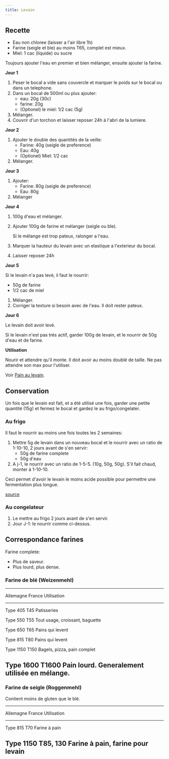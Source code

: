 ```yaml
---
title: Levain
---
```



## Recette


-   Eau non chloree (laisser a l'air libre 1h)
-   Farine (seigle et ble) au moins T65, complet est mieux.
-   Miel: 1 cac (liquide) ou sucre

Toujours ajouter l'eau en premier et bien mélanger, ensuite ajouter la
farine.

**Jour 1**

1.  Peser le bocal a vide sans couvercle et marquer le poids sur le bocal ou dans un telephone.
2.  Dans un bocal de 500ml ou plus ajouter:
    -   eau: 20g (30c)
    -   farine: 20g
    -   (Optionel) le miel: 1/2 cac (5g)
3.  Mélanger.
4.  Couvrir d'un torchon et laisser reposer 24h à l'abri de la
    lumiere.

**Jour 2**

1.  Ajouter le double des quantités de la veille:
    -   Farine: 40g (seigle de preference)
    -   Eau: 40g
    -   (Optionel) Miel: 1/2 cac
2.  Mélanger.

**Jour 3**

1.  Ajouter:
    -   Farine: 80g (seigle de preference)
    -   Eau: 80g
2.  Mélanger

**Jour 4**

1.  100g d'eau et mélanger.

2.  Ajouter 100g de farine et mélanger (seigle ou ble).

    Si le mélange est trop pateux, ralonger a l'eau.

3.  Marquer la hauteur du levain avec un elastique a l'exterieur du
    bocal.

4.  Laisser reposer 24h

**Jour 5**

Si le levain n'a pas levé, il faut le nourrir:

-   50g de farine
-   1/2 cac de miel

1.  Mélanger.
2.  Corriger la texture si besoin avec de l'eau. Il doit rester pateux.

**Jour 6**

Le levain doit avoir levé.

Si le levain n'est pas très actif, garder 100g de levain, et le nourrir
de 50g d'eau et de farine.

**Utilisation**

Nourir et attendre qu'il monte. Il doit avoir au moins doublé de
taille. Ne pas attendre son max pour l'utiliser.

Voir [Pain au levain](pain.md).

## Conservation

Un fois que le levain est fait, et a été utilisé une fois,
garder une petite quantité (15g) et fermez le
bocal et gardez le au frigo/congelater.

### Au frigo

Il faut le nourrir au moins une fois toutes les 2 semaines:

1.  Mettre 5g de levain dans un nouveau bocal et le nourrir avec un
    ratio de 1-10-10, 2 jours avant de s'en servir:
    -   50g de farine complete
    -   50g d'eau
2.  A j-1, le nourrir avec un ratio de 1-5-5. (10g, 50g, 50g). S'il
    fait chaud, monter à 1-10-10.

Ceci permet d'avoir le levain le moins acide possible pour permettre
une fermentation plus longue.

[source](https://www.youtube.com/watch?v=yYkTrGHNW2w)

### Au congelateur

1.  Le mettre au frigo 2 jours avant de s'en servir.
2.  Jour J-1: le nourrir comme ci-dessus.

## Correspondance farines

Farine complete:

-   Plus de saveur.
-   Plus lourd, plus dense.

### Farine de blé (Weizenmehl)

  -----------------------------------------------------------------------
  Allemagne         France            Utilisation
  ----------------- ----------------- -----------------------------------
  Type 405          T45               Patisseries

  Type 550          T55               Tout usage, croissant, baguette

  Type 650          T65               Pains qui levent

  Type 815          T80               Pains qui levent

  Type 1150         T150              Bagels, pizza, pain complet

  Type 1600         T1600             Pain lourd. Generalement utilisée
                                      en mélange.
  -----------------------------------------------------------------------

### Farine de seigle (Roggenmehl)

Contient moins de gluten que le blé.

  -----------------------------------------------------------------------
  Allemagne         France            Utilisation
  ----------------- ----------------- -----------------------------------
  Type 815          T70               Farine à pain

  Type 1150         T85, 130          Farine à pain, farine pour levain
  -----------------------------------------------------------------------
